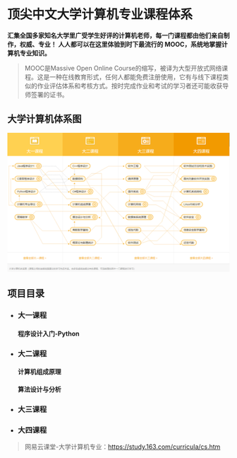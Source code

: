 # 顶尖中文大学计算机专业课程体系
**汇集全国多家知名大学里广受学生好评的计算机老师，每一门课程都由他们亲自制作，权威、专业！ 人人都可以在这里体验到时下最流行的 MOOC，系统地掌握计算机专业知识。**
> MOOC是Massive Open Online Course的缩写，被译为大型开放式网络课程。这是一种在线教育形式，任何人都能免费注册使用，它有与线下课程类似的作业评估体系和考核方式。按时完成作业和考试的学习者还可能收获导师签署的证书。
## 大学计算机体系图

![计算机课程](resource/ComputerCourseSystem.png)

## 项目目录

- ### 大一课程

    #### 程序设计入门-Python


- ### 大二课程
    #### 计算机组成原理
    
    #### 算法设计与分析


- ### 大三课程

- ### 大四课程

> 网易云课堂-大学计算机专业：https://study.163.com/curricula/cs.htm
